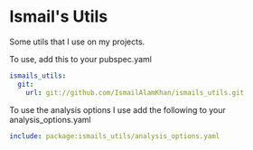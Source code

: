 # Ismail's Utils

Some utils that I use on my projects.

To use, add this to your pubspec.yaml

```yaml
ismails_utils:
  git:
    url: git://github.com/IsmailAlamKhan/ismails_utils.git
```

To use the analysis options I use add the following to your analysis_options.yaml
```yaml
include: package:ismails_utils/analysis_options.yaml
```
